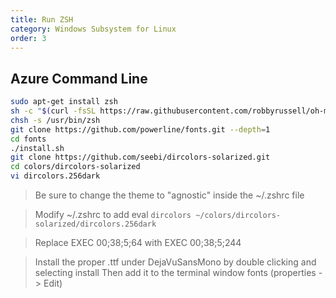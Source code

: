 ```yaml
---
title: Run ZSH
category: Windows Subsystem for Linux
order: 3
---
```


## Azure Command Line

``` bash
sudo apt-get install zsh
sh -c "$(curl -fsSL https://raw.githubusercontent.com/robbyrussell/oh-my-zsh/master/tools/install.sh)"
chsh -s /usr/bin/zsh
git clone https://github.com/powerline/fonts.git --depth=1
cd fonts
./install.sh
git clone https://github.com/seebi/dircolors-solarized.git
cd colors/dircolors-solarized
vi dircolors.256dark
```

> Be sure to change the theme to "agnostic" inside the ~/.zshrc file

> Modify ~/.zshrc to add eval `dircolors ~/colors/dircolors-solarized/dircolors.256dark`

> Replace EXEC 00;38;5;64 with EXEC 00;38;5;244

> Install the proper .ttf under DejaVuSansMono by double clicking and selecting install
> Then add it to the terminal window fonts (properties -> Edit)